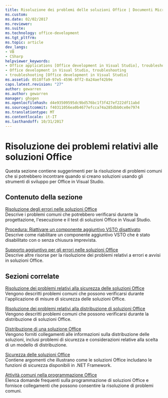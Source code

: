 ```yaml
---
title: Risoluzione dei problemi delle soluzioni Office | Documenti Microsoft
ms.custom: 
ms.date: 02/02/2017
ms.reviewer: 
ms.suite: 
ms.technology: office-development
ms.tgt_pltfrm: 
ms.topic: article
dev_langs:
- VB
- CSharp
helpviewer_keywords:
- Office applications [Office development in Visual Studio], troubleshooting
- Office development in Visual Studio, troubleshooting
- troubleshooting [Office development in Visual Studio]
ms.assetid: 0518ffa9-97e5-4596-8ff2-8a24aef42b9e
caps.latest.revision: "27"
author: gewarren
ms.author: gewarren
manager: ghogen
ms.openlocfilehash: d4e93509595dc9bd576bc1f3f427ef222df11abd
ms.sourcegitcommit: f40311056ea0b4677efcca74a285dbb0ce0e7974
ms.translationtype: MT
ms.contentlocale: it-IT
ms.lasthandoff: 10/31/2017
---
```

# <a name="troubleshooting-office-solutions"></a>Risoluzione dei problemi relativi alle soluzioni Office
  Questa sezione contiene suggerimenti per la risoluzione di problemi comuni che si potrebbero incontrare quando si creano soluzioni usando gli strumenti di sviluppo per Office in Visual Studio.  
  
## <a name="in-this-section"></a>Contenuto della sezione  
 [Risoluzione degli errori nelle soluzioni Office](../vsto/troubleshooting-errors-in-office-solutions.md)  
 Descrive i problemi comuni che potrebbero verificarsi durante la progettazione, l'esecuzione e il test di soluzioni Office in Visual Studio.  
  
 [Procedura: Riattivare un componente aggiuntivo VSTO disattivato](../vsto/how-to-re-enable-a-vsto-add-in-that-has-been-disabled.md)  
 Descrive come riabilitare un componente aggiuntivo VSTO che è stato disabilitato con o senza chiusura imprevista.  
  
 [Supporto aggiuntivo per gli errori nelle soluzioni Office](../vsto/additional-support-for-errors-in-office-solutions.md)  
 Descrive altre risorse per la risoluzione dei problemi relativi a errori e avvisi in soluzioni Office.  
  
## <a name="related-sections"></a>Sezioni correlate  
 [Risoluzione dei problemi relativi alla sicurezza delle soluzioni Office](../vsto/troubleshooting-office-solution-security.md)  
 Vengono descritti problemi comuni che possono verificarsi durante l'applicazione di misure di sicurezza delle soluzioni Office.  
  
 [Risoluzione dei problemi relativi alla distribuzione di soluzioni Office](../vsto/troubleshooting-office-solution-deployment.md)  
 Vengono descritti problemi comuni che possono verificarsi durante la distribuzione di soluzioni Office.  
  
 [Distribuzione di una soluzione Office](../vsto/deploying-an-office-solution.md)  
 Vengono forniti collegamenti alle informazioni sulla distribuzione delle soluzioni, inclusi problemi di sicurezza e considerazioni relative alla scelta di un modello di distribuzione.  
  
 [Sicurezza delle soluzioni Office](../vsto/securing-office-solutions.md)  
 Contiene argomenti che illustrano come le soluzioni Office includano le funzioni di sicurezza disponibili in .NET Framework.  
  
 [Attività comuni nella programmazione Office](../vsto/common-tasks-in-office-programming.md)  
 Elenca domande frequenti sulla programmazione di soluzioni Office e fornisce collegamenti che possono consentire la risoluzione di problemi comuni.  
  
  